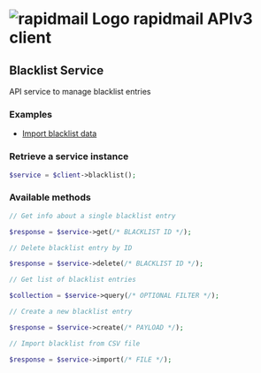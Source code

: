 # ![rapidmail Logo](https://avatars0.githubusercontent.com/u/25850436?v=3&s=50 "rapidmail Logo") rapidmail APIv3 client

## Blacklist Service

API service to manage blacklist entries

### Examples

* [Import blacklist data](/examples/example-06-import-blacklist.php)

### Retrieve a service instance
```php
$service = $client->blacklist();
```

###  Available methods
```php
// Get info about a single blacklist entry

$response = $service->get(/* BLACKLIST ID */);

// Delete blacklist entry by ID

$response = $service->delete(/* BLACKLIST ID */);

// Get list of blacklist entries

$collection = $service->query(/* OPTIONAL FILTER */);

// Create a new blacklist entry

$response = $service->create(/* PAYLOAD */);

// Import blacklist from CSV file

$response = $service->import(/* FILE */);
```